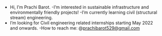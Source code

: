- Hi, I’m Prachi Barot.
-I’m interested in sustainable infrastructure and environmentally friendly projects! 
-I’m currently learning civil (structural stream) engineering. 
- I’m looking for Civil engineering related internships starting May 2022 and onwards. 
-How to reach me: @prachibarot529@gmail.com

<!---
prachi529/prachi529 is a ✨ special ✨ repository because its `README.md` (this file) appears on your GitHub profile.
You can click the Preview link to take a look at your changes.
--->
